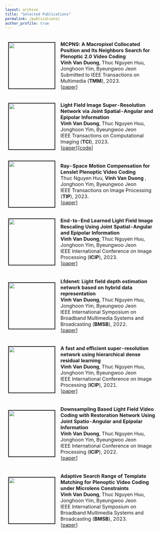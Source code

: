```yaml
---
layout: archive
title: "Selected Publications"
permalink: /publications/
author_profile: true
---
```


<table style="border: 1px solid transparent">
  <tr style="border: 1px solid transparent">
			<td style="border: 1px solid transparent" height="112" width='150' align="left"><img border="2" src="https://github.com/Vinh-Duong/duongvinh.github.io/master/images/MCPNS_fastME.png" width="150">
</td>
			<td height="112" style="border: 1px solid transparent">
			  <p style="text-indent: 0em">
				<b>MCPNS: A Macropixel Collocated Position and Its Neighbors Search for Plenoptic 2.0 Video Coding</b><br>
				<b>Vinh Van Duong</b>, Thuc Nguyen Huu, Jonghoon Yim, Byeungwoo Jeon <br>
				Submitted to IEEE Transactions on Multimedia (<b>TMM</b>), 2023.<br>
				[<a href="https://arxiv.org/abs/2310.08006">paper</a>]
			  </p>
		  </td>
		</tr>
		<tr style="border: 1px solid transparent">
			<td style="border: 1px solid transparent" height="112" width='150' align="left"><img border="2" src="https://github.com/Vinh-Duong/duongvinh.github.io/master/images/HLFSR.png" width="150"></td>
			<td height="112" style="border: 1px solid transparent">
			  <p style="text-indent: 0em">
				<b>Light Field Image Super-Resolution Network via Joint Spatial-Angular and Epipolar Information</b><br>
				<b>Vinh Van Duong</b>, Thuc Nguyen Huu, Jonghoon Yim, Byeungwoo Jeon <br>
				IEEE Transactions on Computational Imaging (<b>TCI</b>), 2023.<br>
				[<a href="https://ieeexplore.ieee.org/abstract/document/10081009">paper</a>][<a href="https://github.com/duongvinh/HLFSR-SSR">code</a>]
			  </p>
		  </td>
		</tr>
		<tr style="border: 1px solid transparent">
			<td style="border: 1px solid transparent" height="112" width='150' align="left"><img border="2" src="https://github.com/Vinh-Duong/duongvinh.github.io/master/images/TIP_2023.PNG" width="150"></td>
			<td height="112" style="border: 1px solid transparent">
			  <p style="text-indent: 0em">
				<b>Ray-Space Motion Compensation for Lenslet Plenoptic Video Coding</b><br>
				Thuc Nguyen Huu,  <b>Vinh Van Duong </b>, Jonghoon Yim, Byeungwoo Jeon <br>
				IEEE Transactions on Image Processing (<b>TIP</b>), 2023.<br>
				[<a href="https://ieeexplore.ieee.org/abstract/document/10044591">paper</a>]
			  </p>
		  </td>
		</tr>
		<tr style="border: 1px solid transparent">
			  <td style="border: 1px solid transparent" height="112" width='150' align="left"><img border="2" src="https://github.com/Vinh-Duong/duongvinh.github.io/master/images/ICIP_2023.png" width="150"></td>
			  <td height="112" style="border: 1px solid transparent">
				<p style="text-indent: 0em">
					<b>End-to-End Learned Light Field Image Rescaling Using Joint Spatial-Angular and Epipolar Information</b> <br>
					<b>Vinh Van Duong</b>, Thuc Nguyen Huu, Jonghoon Yim, Byeungwoo Jeon <br>
					IEEE International Conference on Image Processing (<b>ICIP</b>), 2023.<br>
					[<a href="https://ieeexplore.ieee.org/abstract/document/10222394/">paper</a>]
				</p>
			</td>
		</tr>
		<tr style="border: 1px solid transparent">
			  <td style="border: 1px solid transparent" height="112" width='150' align="left"><img border="2" src="https://github.com/Vinh-Duong/duongvinh.github.io/master/images/bmsb_2022.PNG" width="150"></td>
			  <td height="112" style="border: 1px solid transparent">
				<p style="text-indent: 0em">
					<b>Lfdenet: Light field depth estimation network based on hybrid data representation</b> <br>
					 <b>Vinh Van Duong</b>, Thuc Nguyen Huu, Jonghoon Yim, Byeungwoo Jeon <br>
					IEEE International Symposium on Broadband Multimedia Systems and Broadcasting (<b>BMSB</b>), 2022.<br>
					[<a href="https://ieeexplore.ieee.org/abstract/document/9828626">paper</a>]
				</p>
			</td>
		</tr>
		<tr style="border: 1px solid transparent">
			  <td style="border: 1px solid transparent" height="112" width='150' align="left"><img border="2" src="https://github.com/Vinh-Duong/duongvinh.github.io/master/images/ICIP_2021.PNG" width="150"></td>
			  <td height="112" style="border: 1px solid transparent">
				<p style="text-indent: 0em">
					<b>A fast and efficient super-resolution network using hierarchical dense residual learning</b> <br>
					 <b>Vinh Van Duong</b>, Thuc Nguyen Huu, Jonghoon Yim, Byeungwoo Jeon <br>
					IEEE International Conference on Image Processing (<b>ICIP</b>), 2021.<br>
					[<a href="https://ieeexplore.ieee.org/abstract/document/9506786/">paper</a>]
				</p>
			</td>
		</tr>
		<tr style="border: 1px solid transparent">
			  <td style="border: 1px solid transparent" height="112" width='150' align="left"><img border="2" src="https://github.com/Vinh-Duong/duongvinh.github.io/master/images/ICIP_2022.PNG" width="150"></td>
			  <td height="112" style="border: 1px solid transparent">
				<p style="text-indent: 0em">
					<b>Downsampling Based Light Field Video Coding with Restoration Network Using Joint Spatio-Angular and Epipolar Information</b> <br>
					<b>Vinh Van Duong</b>, Thuc Nguyen Huu, Jonghoon Yim, Byeungwoo Jeon <br>
					IEEE International Conference on Image Processing (<b>ICIP</b>), 2022.<br>
					[<a href="https://ieeexplore.ieee.org/abstract/document/9897948/">paper</a>]
				</p>
			</td>
		</tr>
		<tr style="border: 1px solid transparent">
			  <td style="border: 1px solid transparent" height="112" width='150' align="left"><img border="2" src="https://github.com/Vinh-Duong/duongvinh.github.io/master/images/bmsb_2023-2.png" width="150"></td>
			  <td height="112" style="border: 1px solid transparent">
				<p style="text-indent: 0em">
					 <b>Adaptive Search Range of Template Matching for Plenoptic Video Coding under Microlens Constraints</b> <br>
					 <b>Vinh Van Duong</b>, Thuc Nguyen Huu, Jonghoon Yim, Byeungwoo Jeon <br>
					 IEEE International Symposium on Broadband Multimedia Systems and Broadcasting (<b>BMSB</b>), 2023.<br>
				         [<a href="https://ieeexplore.ieee.org/abstract/document/10211226/">paper</a>]
				</p>
			</td>
		</tr>
</table>


